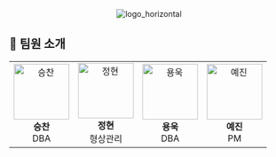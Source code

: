 <div align="center">
  <img src="https://github.com/user-attachments/assets/9ef6cad7-b464-4234-bf09-4b57d1b3d8e4" alt="logo_horizontal">
</div>

## 👥 팀원 소개

<div align="center">
  <table>
    <tr>
      <td align="center">
        <img src="" width="100" alt="승찬">
        <br />
        <strong>승찬</strong>
        <br />
        DBA
      </td>
      <td align="center">
        <img src="/path/to/profile2.png" width="100" alt="정현">
        <br />
        <strong>정현</strong>
        <br />
        형상관리
      </td>
      <td align="center">
        <img src="/path/to/profile3.png" width="100" alt="용욱">
        <br />
        <strong>용욱</strong>
        <br />
        DBA
      </td>
      <td align="center">
        <img src="/path/to/profile4.png" width="100" alt="예진">
        <br />
        <strong>예진</strong>
        <br />
        PM
      </td>
    </tr>
  </table>
</div>

